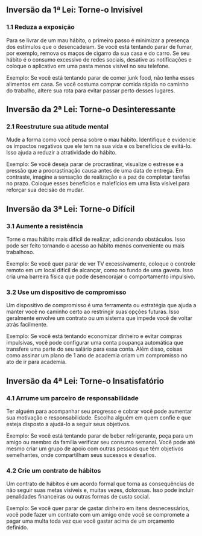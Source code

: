 ## Inversão da 1ª Lei: Torne-o Invisível

### 1.1 Reduza a exposição

Para se livrar de um mau hábito, o primeiro passo é minimizar a presença dos estímulos que o desencadeiam. Se você está tentando parar de fumar, por exemplo, remova os maços de cigarro da sua casa e do carro. Se seu hábito é o consumo excessivo de redes sociais, desative as notificações e coloque o aplicativo em uma pasta menos visível no seu telefone.

Exemplo: Se você está tentando parar de comer junk food, não tenha esses alimentos em casa. Se você costuma comprar comida rápida no caminho do trabalho, altere sua rota para evitar passar perto desses lugares.

## Inversão da 2ª Lei: Torne-o Desinteressante

### 2.1 Reestruture sua atitude mental

Mude a forma como você pensa sobre o mau hábito. Identifique e evidencie os impactos negativos que ele tem na sua vida e os benefícios de evitá-lo. Isso ajuda a reduzir a atratividade do hábito.

Exemplo: Se você deseja parar de procrastinar, visualize o estresse e a pressão que a procrastinação causa antes de uma data de entrega. Em contraste, imagine a sensação de realização e a paz de completar tarefas no prazo. Coloque esses benefícios e malefícios em uma lista visível para reforçar sua decisão de mudar.

## Inversão da 3ª Lei: Torne-o Difícil

### 3.1 Aumente a resistência

Torne o mau hábito mais difícil de realizar, adicionando obstáculos. Isso pode ser feito tornando o acesso ao hábito menos conveniente ou mais trabalhoso.

Exemplo: Se você quer parar de ver TV excessivamente, coloque o controle remoto em um local difícil de alcançar, como no fundo de uma gaveta. Isso cria uma barreira física que pode desencorajar o comportamento impulsivo.

### 3.2 Use um dispositivo de compromisso

Um dispositivo de compromisso é uma ferramenta ou estratégia que ajuda a manter você no caminho certo ao restringir suas opções futuras. Isso geralmente envolve um contrato ou um sistema que impede você de voltar atrás facilmente.

Exemplo: Se você está tentando economizar dinheiro e evitar compras impulsivas, você pode configurar uma conta poupança automática que transfere uma parte do seu salário para essa conta. Além disso, coisas como assinar um plano de 1 ano de academia criam um compromisso no ato de ir para academia.

## Inversão da 4ª Lei: Torne-o Insatisfatório

### 4.1 Arrume um parceiro de responsabilidade

Ter alguém para acompanhar seu progresso e cobrar você pode aumentar sua motivação e responsabilidade. Escolha alguém em quem confie e que esteja disposto a ajudá-lo a seguir seus objetivos.

Exemplo: Se você está tentando parar de beber refrigerante, peça para um amigo ou membro da família verificar seu consumo semanal. Você pode até mesmo criar um grupo de apoio com outras pessoas que têm objetivos semelhantes, onde compartilham seus sucessos e desafios.

### 4.2 Crie um contrato de hábitos

Um contrato de hábitos é um acordo formal que torna as consequências de não seguir suas metas visíveis e, muitas vezes, dolorosas. Isso pode incluir penalidades financeiras ou outras formas de custo social.

Exemplo: Se você quer parar de gastar dinheiro em itens desnecessários, você pode fazer um contrato com um amigo onde você se compromete a pagar uma multa toda vez que você gastar acima de um orçamento definido.
